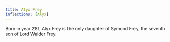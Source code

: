 ```yaml
---
title: Alyx Frey
inflections: [Alyx]
---
```


Born in year 281, Alyx Frey is the only daughter of Symond Frey, the seventh son of Lord Walder Frey.


